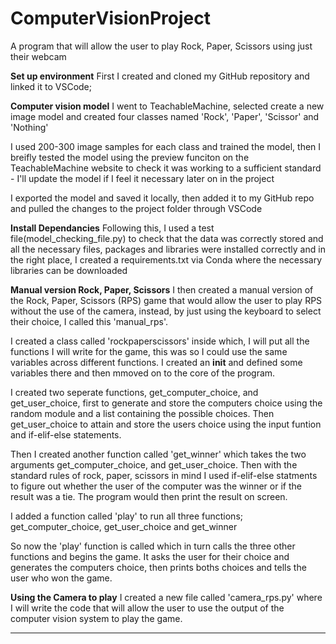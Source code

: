 # ComputerVisionProject
A program that will allow the user to play Rock, Paper, Scissors using just their webcam

**Set up environment**
First I created and cloned my GitHub repository and linked it to VSCode;

**Computer vision model**
I went to TeachableMachine, selected create a new image model and created four classes named 'Rock', 'Paper', 'Scissor' and 'Nothing'

I used 200-300 image samples for each class and trained the model, then I breifly tested the model using the preview funciton on the TeachableMachine website to check it was working to a sufficient standard - I'll update the model if I feel it necessary later on in the project

I exported the model and saved it locally, then added it to my GitHub repo and pulled the changes to the project folder through VSCode

**Install Dependancies**
Following this, I used a test file(model_checking_file.py) to check that the data was correctly stored and all the necessary files, packages and libraries were installed correctly and in the right place, I created a requirements.txt via Conda where the necessary libraries can be downloaded

**Manual version Rock, Paper, Scissors**
I then created a manual version of the Rock, Paper, Scissors (RPS) game that would allow the user to play RPS without the use of the camera, instead, by just using the keyboard to select their choice, I called this 'manual_rps'.

I created a class called 'rockpaperscissors' inside which, I will put all the functions I will write for the game, this was so I could use the same variables across different functions. I created an __init__ and defined some variables there and then mmoved on to the core of the program.

I created two seperate functions, get_computer_choice, and get_user_choice, first to generate and store the computers choice using the random module and a list containing the possible choices. Then get_user_choice to attain and store the users choice using the input funtion and if-elif-else statements.

Then I created another function called 'get_winner' which takes the two arguments get_computer_choice, and get_user_choice. Then with the standard rules of rock, paper, scissors in mind I used if-elif-else statments to figure out whether the user of the computer was the winner or if the result was a tie. The program would then print the result on screen.

I added a function called 'play' to run all three functions; get_computer_choice, get_user_choice and get_winner

So now the 'play' function is called which in turn calls the three other functions and begins the game. It asks the user for their choice and generates the computers choice, then prints boths choices and tells the user who won the game.

**Using the Camera to play**
I created a new file called 'camera_rps.py' where I will write the code that will allow the user to use the output of the computer vision system to play the game.



----------








